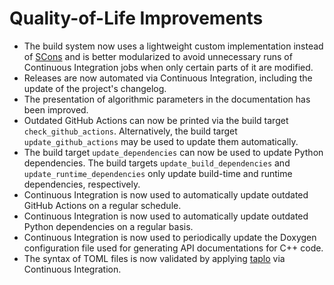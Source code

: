 # Quality-of-Life Improvements

- The build system now uses a lightweight custom implementation instead of [SCons](https://scons.org/) and is better modularized to avoid unnecessary runs of Continuous Integration jobs when only certain parts of it are modified.
- Releases are now automated via Continuous Integration, including the update of the project's changelog.
- The presentation of algorithmic parameters in the documentation has been improved.
- Outdated GitHub Actions can now be printed via the build target `check_github_actions`. Alternatively, the build target `update_github_actions` may be used to update them automatically.
- The build target `update_dependencies` can now be used to update Python dependencies. The build targets `update_build_dependencies` and `update_runtime_dependencies` only update build-time and runtime dependencies, respectively.
- Continuous Integration is now used to automatically update outdated GitHub Actions on a regular schedule.
- Continuous Integration is now used to automatically update outdated Python dependencies on a regular basis.
- Continuous Integration is now used to periodically update the Doxygen configuration file used for generating API documentations for C++ code.
- The syntax of TOML files is now validated by applying [taplo](https://github.com/tamasfe/taplo) via Continuous Integration.
